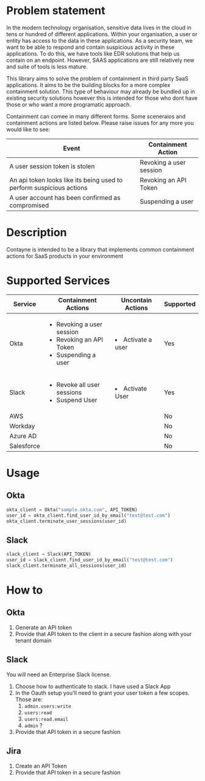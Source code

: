 # Problem statement

In the modern technology organisation, sensitive data lives in the cloud in tens or hundred of different applications.
Within your organisation, a user or entity has access to the data in these applications. As a security team, we want to be
able to respond and contain suspicious activity in these applications. To do this, we have tools like EDR solutions that help us contain on an endpoint. However, SAAS applications are still relatively new and suite of tools is less mature.

This library aims to solve the problem of containment in third party SaaS applications. It aims to be the building blocks for a more complex containment solution. This type of behaviour may already be bundled up in existing security solutions however this is intended for those who dont have those or who want a more programatic approach.

Containment can comee in many different forms. Some sceneraios and containment actions are listed below. Please raise issues for any more you would like to see:

| Event | Containment Action |
| ----- | ----- |
| A user session token is stolen | Revoking a user session |
| An api token looks like its being used to perform suspicious actions | Revoking an API Token |
| A user account has been confirmed as compromised | Suspending a user |


# Description

Contayne is intended to be a library that implements common containment actions for SaaS products in your environment

# Supported Services 
| Service | Containment Actions | Uncontain Actions | Supported |
| ------- | ------------------ | ----------------- | ----------- |
| Okta    | <ul><li>Revoking a user session</li><li>Revoking an API Token</li><li>Suspending a user</li></ul> | <li>Activate a user</li></ul> | Yes |
| Slack   | <ul><li>Revoke all user sessions</li><li>Suspend User</li> | <li>Activate User</li></ul>  | Yes |
| AWS | | | No |
| Workday | | | No |
| Azure AD | | | No |
| Salesforce | | | No |


# Usage

## Okta
```python
okta_client = Okta("sample.okta.com", API_TOKEN)
user_id = okta_client.find_user_id_by_email("test@test.com")
okta_client.terminate_user_sessions(user_id)
```
## Slack
```python
slack_client = Slack(API_TOKEN)
user_id = slack_client.find_user_id_by_email("test@test.com")
slack_client.terminate_all_sessions(user_id)
```

# How to

## Okta

1. Generate an API token
1. Provide that API token to the client in a secure fashion along with your tenant domain

## Slack

You will need an Enterprise Slack license. 

1. Choose how to authenticate to slack. I have used a Slack App
1. In the Oauth setup you'll need to grant your user token a few scopes. Those are:
    1. `admin.users:write`
    1. `users:read`
    1. `users:read.email`
    1. `admin` ?
1. Provide that API token in a secure fashion

## Jira

1. Create an API Token
2. Provide that API token in a secure fashion